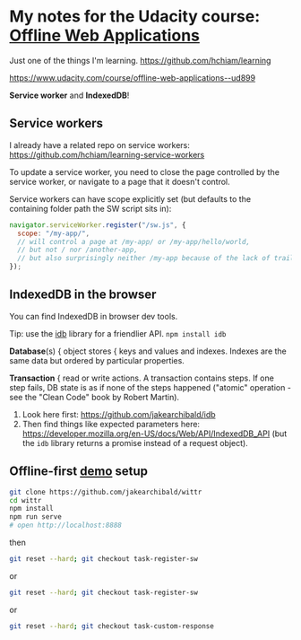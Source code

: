 # My notes for the Udacity course: [Offline Web Applications](https://classroom.udacity.com/courses/ud899)

Just one of the things I'm learning. https://github.com/hchiam/learning

https://www.udacity.com/course/offline-web-applications--ud899

**Service worker** and **IndexedDB**!

## Service workers

I already have a related repo on service workers: https://github.com/hchiam/learning-service-workers

To update a service worker, you need to close the page controlled by the service worker, or navigate to a page that it doesn't control.

Service workers can have scope explicitly set (but defaults to the containing folder path the SW script sits in):

```js
navigator.serviceWorker.register("/sw.js", {
  scope: "/my-app/",
  // will control a page at /my-app/ or /my-app/hello/world,
  // but not / nor /another-app,
  // but also surprisingly neither /my-app because of the lack of trailing slash
});
```

## IndexedDB in the browser

You can find IndexedDB in browser dev tools.

Tip: use the [idb](https://github.com/jakearchibald/idb) library for a friendlier API. `npm install idb`

**Database**(s) { object stores { keys and values and indexes. Indexes are the same data but ordered by particular properties.

**Transaction** { read or write actions. A transaction contains steps. If one step fails, DB state is as if none of the steps happened ("atomic" operation - see the "Clean Code" book by Robert Martin).

1. Look here first: https://github.com/jakearchibald/idb
2. Then find things like expected parameters here: https://developer.mozilla.org/en-US/docs/Web/API/IndexedDB_API (but the `idb` library returns a promise instead of a request object).

## Offline-first [demo](https://github.com/jakearchibald/wittr) setup

```bash
git clone https://github.com/jakearchibald/wittr
cd wittr
npm install
npm run serve
# open http://localhost:8888
```

then

```bash
git reset --hard; git checkout task-register-sw
```

or

```bash
git reset --hard; git checkout task-register-sw
```

or

```bash
git reset --hard; git checkout task-custom-response
```

